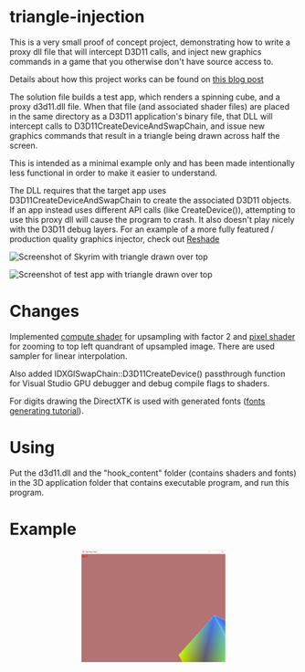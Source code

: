 # triangle-injection
This is a very small proof of concept project, demonstrating how to write a proxy dll file that will intercept D3D11 calls, and inject new graphics commands in a game that you otherwise don't have source access to. 

Details about how this project works can be found on [this blog post](http://kylehalladay.com/blog/2021/07/14/Dll-Search-Order-Hijacking-For-PostProcess-Injection.html)

The solution file builds a test app, which renders a spinning cube, and a proxy d3d11.dll file. When that file (and associated shader files) are placed in the same directory as a D3D11 application's binary file, that DLL will intercept calls to D3D11CreateDeviceAndSwapChain, and issue new graphics commands that result in a triangle being drawn across half the screen. 

This is intended as a minimal example only and has been made intentionally less functional in order to make it easier to understand. 

The DLL requires that the target app uses D3D11CreateDeviceAndSwapChain to create the associated D3D11 objects. If an app instead uses different API calls (like CreateDevice()), attempting to use this proxy dll will cause the program to crash. It also doesn't play nicely with the D3D11 debug layers. For an example of a more fully featured / production quality graphics injector, check out [Reshade](https://reshade.me)


![Screenshot of Skyrim with triangle drawn over top](https://github.com/khalladay/triangle-injection/blob/main/skyrim.jpg?raw=true)

![Screenshot of test app with triangle drawn over top](https://github.com/khalladay/triangle-injection/blob/main/test_app.png?raw=true)


# Changes

Implemented [compute shader](https://github.com/erikrause/triangle-injection/blob/main/triangle-injection/d3d11_proxy_dll/hook_content/bilinearInterpolation_cs.shader) for upsampling with factor 2 and [pixel shader](https://github.com/erikrause/triangle-injection/blob/main/triangle-injection/d3d11_proxy_dll/hook_content/topLeftQuadrant_ps.shader) for zooming to top left quandrant of upsampled image. There are used sampler for linear interpolation.
  
Also added IDXGISwapChain::D3D11CreateDevice() passthrough function for Visual Studio GPU debugger and debug compile flags to shaders.

For digits drawing the DirectXTK is used with generated fonts ([fonts generating tutorial](https://github.com/microsoft/DirectXTK/wiki/Drawing-text)).

# Using

Put the d3d11.dll and the "hook_content" folder (contains shaders and fonts) in the 3D application folder that contains executable program, and run this program.

# Example

<p align="center"><img src="https://github.com/erikrause/triangle-injection/blob/main/examples/example.jpg" alt="example" width="50%"/></p>
